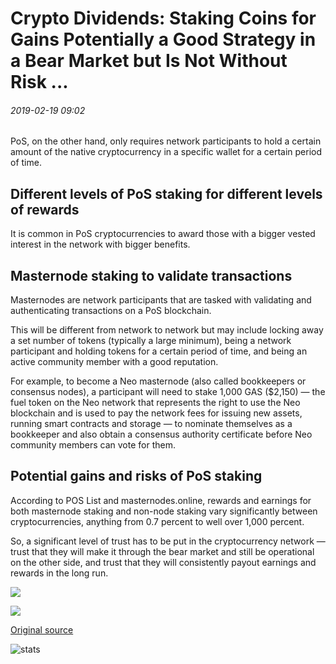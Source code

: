 # Crypto Dividends: Staking Coins for Gains Potentially a Good Strategy in a Bear Market but Is Not Without Risk ...

###### 2019-02-19 09:02

PoS, on the other hand, only requires network participants to hold a certain amount of the native cryptocurrency in a specific wallet for a certain period of time.

## Different levels of PoS staking for different levels of rewards

It is common in PoS cryptocurrencies to award those with a bigger vested interest in the network with bigger benefits.

## Masternode staking to validate transactions

Masternodes are network participants that are tasked with validating and authenticating transactions on a PoS blockchain.

This will be different from network to network but may include locking away a set number of tokens (typically a large minimum), being a network participant and holding tokens for a certain period of time, and being an active community member with a good reputation.

For example, to become a Neo masternode (also called bookkeepers or consensus nodes), a participant will need to stake 1,000 GAS ($2,150) — the fuel token on the Neo network that represents the right to use the Neo blockchain and is used to pay the network fees for issuing new assets, running smart contracts and storage — to nominate themselves as a bookkeeper and also obtain a consensus authority certificate before Neo community members can vote for them.

## Potential gains and risks of PoS staking

According to POS List and masternodes.online, rewards and earnings for both masternode staking and non-node staking vary significantly between cryptocurrencies, anything from 0.7 percent to well over 1,000 percent.

So, a significant level of trust has to be put in the cryptocurrency network — trust that they will make it through the bear market and still be operational on the other side, and trust that they will consistently payout earnings and rewards in the long run.

![](https://s3.cointelegraph.com/storage/uploads/view/c8661b679473a173a348e74bdef620d1.png)

![](https://s3.cointelegraph.com/storage/uploads/view/1ac88a78c255be7b614ff5ee253efde6.png)

[Original source](https://cointelegraph.com/news/crypto-dividends-staking-coins-for-gains-potentially-a-good-strategy-in-a-bear-market-but-is-not-without-risk)

![stats](https://c.statcounter.com/11760860/0/a89fa40b/1/ "stats")